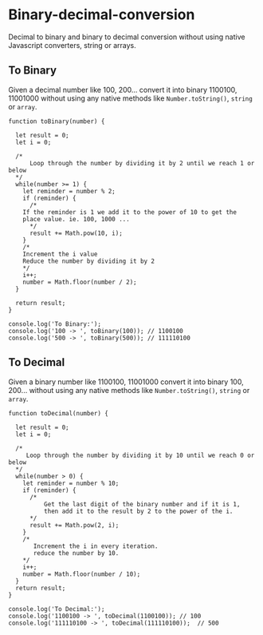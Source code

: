 # Binary-decimal-conversion
Decimal to binary and binary to decimal conversion without using native Javascript converters, string or arrays.

## To Binary
Given a decimal number like 100, 200... convert it into binary 1100100, 11001000 without using any native methods like `Number.toString()`, `string` or `array`.

```
function toBinary(number) {

  let result = 0;
  let i = 0;

  /*
      Loop through the number by dividing it by 2 until we reach 1 or below
  */
  while(number >= 1) {
    let reminder = number % 2;
    if (reminder) {
      /* 
	If the reminder is 1 we add it to the power of 10 to get the 
	place value. ie. 100, 1000 ... 
      */
      result += Math.pow(10, i);
    }
    /* 
	Increment the i value
	Reduce the number by dividing it by 2
    */
    i++;
    number = Math.floor(number / 2);
  }

  return result;
}

console.log('To Binary:');
console.log('100 -> ', toBinary(100)); // 1100100
console.log('500 -> ', toBinary(500)); // 111110100
```

## To Decimal
Given a binary number like 1100100, 11001000 convert it into binary 100, 200... without using any native methods like `Number.toString()`, `string` or `array`.

```
function toDecimal(number) {

  let result = 0;
  let i = 0;

  /*
     Loop through the number by dividing it by 10 until we reach 0 or below
  */
  while(number > 0) {
    let reminder = number % 10;
    if (reminder) {
      /* 
          Get the last digit of the binary number and if it is 1,
          then add it to the result by 2 to the power of the i.
      */
      result += Math.pow(2, i);
    }
    /*
       Increment the i in every iteration.
       reduce the number by 10.
    */
    i++;
    number = Math.floor(number / 10);
  }
  return result;
}

console.log('To Decimal:');
console.log('1100100 -> ', toDecimal(1100100)); // 100
console.log('111110100 -> ', toDecimal(111110100));	 // 500
  ```
